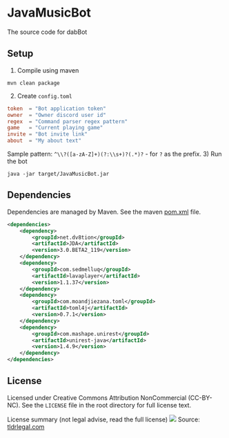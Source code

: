 # JavaMusicBot
The source code for dabBot

## Setup
1) Compile using maven
```
mvn clean package
```
2) Create `config.toml`
```toml
token  = "Bot application token"
owner  = "Owner discord user id"
regex  = "Command parser regex pattern"
game   = "Current playing game"
invite = "Bot invite link"
about  = "My about text"
```
Sample pattern: `^\\?([a-zA-Z]+)(?:\\s+)?(.*)?` - for `?` as the prefix.
3) Run the bot
```
java -jar target/JavaMusicBot.jar
```

## Dependencies
Dependencies are managed by Maven. See the maven [pom.xml](https://github.com/sponges/JavaMusicBot/blob/master/pom.xml) file.
```xml
<dependencies>
    <dependency>
        <groupId>net.dv8tion</groupId>
        <artifactId>JDA</artifactId>
        <version>3.0.BETA2_119</version>
    </dependency>
    <dependency>
        <groupId>com.sedmelluq</groupId>
        <artifactId>lavaplayer</artifactId>
        <version>1.1.37</version>
    </dependency>
    <dependency>
        <groupId>com.moandjiezana.toml</groupId>
        <artifactId>toml4j</artifactId>
        <version>0.7.1</version>
    </dependency>
    <dependency>
        <groupId>com.mashape.unirest</groupId>
        <artifactId>unirest-java</artifactId>
        <version>1.4.9</version>
    </dependency>
</dependencies>
```

## License
Licensed under Creative Commons Attribution NonCommercial (CC-BY-NC). See the `LICENSE` file in the root directory for 
full license text.

License summary (not legal advise, read the full license)
![](https://im.not.ovh/FfaTma29YrybOca.png)
Source: [tldrlegal.com](https://tldrlegal.com/license/creative-commons-attribution-noncommercial-(cc-nc)#summary)